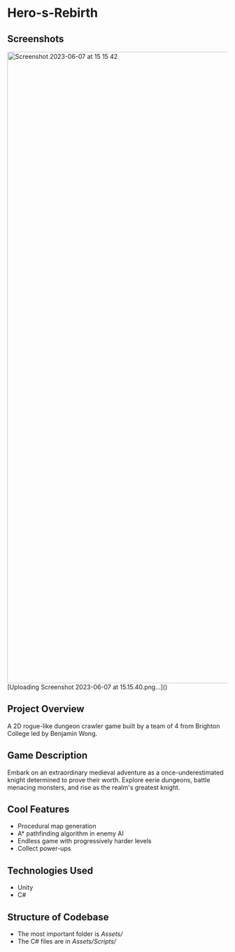 # Hero-s-Rebirth

## Screenshots
<img width="1440" alt="Screenshot 2023-06-07 at 15 15 42" src="https://github.com/benbenwsh/Hero-s-Rebirth/assets/38101123/7da34074-8a29-4833-b4ba-44c50439967a">
[Uploading Screenshot 2023-06-07 at 15.15.40.png…]()

## Project Overview
A 2D rogue-like dungeon crawler game built by a team of 4 from Brighton College led by Benjamin Wong. 

## Game Description
Embark on an extraordinary medieval adventure as a once-underestimated knight determined to prove their worth. Explore eerie dungeons, battle menacing monsters, and rise as the realm's greatest knight.

## Cool Features
- Procedural map generation
- A* pathfinding algorithm in enemy AI
- Endless game with progressively harder levels
- Collect power-ups

## Technologies Used
- Unity
- C#

## Structure of Codebase
- The most important folder is *Assets/*
- The C# files are in *Assets/Scripts/*
